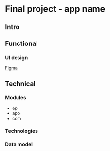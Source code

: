 # Final project - app name

## Intro

## Functional

### UI design
[Figma]()

## Technical

### Modules
- api
- app
- com

### Technologies

### Data model
